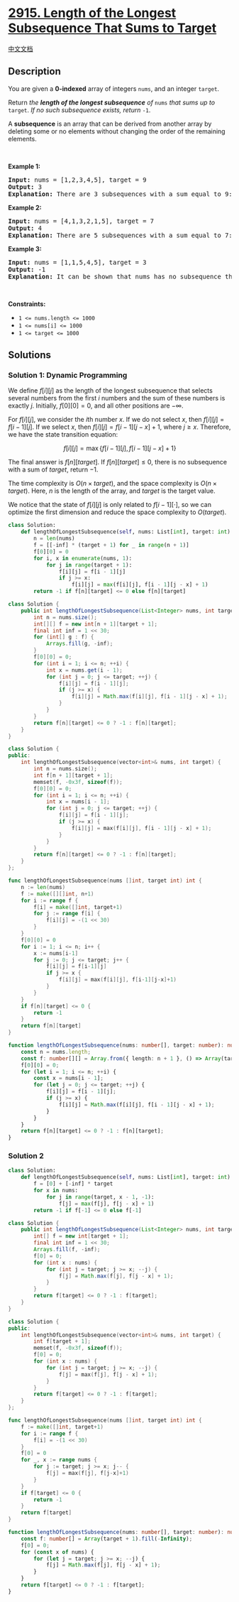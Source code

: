 # [2915. Length of the Longest Subsequence That Sums to Target](https://leetcode.com/problems/length-of-the-longest-subsequence-that-sums-to-target)

[中文文档](/solution/2900-2999/2915.Length%20of%20the%20Longest%20Subsequence%20That%20Sums%20to%20Target/README.md)

## Description

<p>You are given a <strong>0-indexed</strong> array of integers <code>nums</code>, and an integer <code>target</code>.</p>

<p>Return <em>the <strong>length of the longest subsequence</strong> of</em> <code>nums</code> <em>that sums up to</em> <code>target</code>. <em>If no such subsequence exists, return</em> <code>-1</code>.</p>

<p>A <strong>subsequence</strong> is an array that can be derived from another array by deleting some or no elements without changing the order of the remaining elements.</p>

<p>&nbsp;</p>
<p><strong class="example">Example 1:</strong></p>

<pre>
<strong>Input:</strong> nums = [1,2,3,4,5], target = 9
<strong>Output:</strong> 3
<strong>Explanation:</strong> There are 3 subsequences with a sum equal to 9: [4,5], [1,3,5], and [2,3,4]. The longest subsequences are [1,3,5], and [2,3,4]. Hence, the answer is 3.
</pre>

<p><strong class="example">Example 2:</strong></p>

<pre>
<strong>Input:</strong> nums = [4,1,3,2,1,5], target = 7
<strong>Output:</strong> 4
<strong>Explanation:</strong> There are 5 subsequences with a sum equal to 7: [4,3], [4,1,2], [4,2,1], [1,1,5], and [1,3,2,1]. The longest subsequence is [1,3,2,1]. Hence, the answer is 4.
</pre>

<p><strong class="example">Example 3:</strong></p>

<pre>
<strong>Input:</strong> nums = [1,1,5,4,5], target = 3
<strong>Output:</strong> -1
<strong>Explanation:</strong> It can be shown that nums has no subsequence that sums up to 3.
</pre>

<p>&nbsp;</p>
<p><strong>Constraints:</strong></p>

<ul>
	<li><code>1 &lt;= nums.length &lt;= 1000</code></li>
	<li><code>1 &lt;= nums[i] &lt;= 1000</code></li>
	<li><code>1 &lt;= target &lt;= 1000</code></li>
</ul>

## Solutions

### Solution 1: Dynamic Programming

We define $f[i][j]$ as the length of the longest subsequence that selects several numbers from the first $i$ numbers and the sum of these numbers is exactly $j$. Initially, $f[0][0]=0$, and all other positions are $-\infty$.

For $f[i][j]$, we consider the $i$th number $x$. If we do not select $x$, then $f[i][j]=f[i-1][j]$. If we select $x$, then $f[i][j]=f[i-1][j-x]+1$, where $j\ge x$. Therefore, we have the state transition equation:

$$
f[i][j]=\max\{f[i-1][j],f[i-1][j-x]+1\}
$$

The final answer is $f[n][target]$. If $f[n][target]\le0$, there is no subsequence with a sum of $target$, return $-1$.

The time complexity is $O(n\times target)$, and the space complexity is $O(n\times target)$. Here, $n$ is the length of the array, and $target$ is the target value.

We notice that the state of $f[i][j]$ is only related to $f[i-1][\cdot]$, so we can optimize the first dimension and reduce the space complexity to $O(target)$.

<!-- tabs:start -->

```python
class Solution:
    def lengthOfLongestSubsequence(self, nums: List[int], target: int) -> int:
        n = len(nums)
        f = [[-inf] * (target + 1) for _ in range(n + 1)]
        f[0][0] = 0
        for i, x in enumerate(nums, 1):
            for j in range(target + 1):
                f[i][j] = f[i - 1][j]
                if j >= x:
                    f[i][j] = max(f[i][j], f[i - 1][j - x] + 1)
        return -1 if f[n][target] <= 0 else f[n][target]
```

```java
class Solution {
    public int lengthOfLongestSubsequence(List<Integer> nums, int target) {
        int n = nums.size();
        int[][] f = new int[n + 1][target + 1];
        final int inf = 1 << 30;
        for (int[] g : f) {
            Arrays.fill(g, -inf);
        }
        f[0][0] = 0;
        for (int i = 1; i <= n; ++i) {
            int x = nums.get(i - 1);
            for (int j = 0; j <= target; ++j) {
                f[i][j] = f[i - 1][j];
                if (j >= x) {
                    f[i][j] = Math.max(f[i][j], f[i - 1][j - x] + 1);
                }
            }
        }
        return f[n][target] <= 0 ? -1 : f[n][target];
    }
}
```

```cpp
class Solution {
public:
    int lengthOfLongestSubsequence(vector<int>& nums, int target) {
        int n = nums.size();
        int f[n + 1][target + 1];
        memset(f, -0x3f, sizeof(f));
        f[0][0] = 0;
        for (int i = 1; i <= n; ++i) {
            int x = nums[i - 1];
            for (int j = 0; j <= target; ++j) {
                f[i][j] = f[i - 1][j];
                if (j >= x) {
                    f[i][j] = max(f[i][j], f[i - 1][j - x] + 1);
                }
            }
        }
        return f[n][target] <= 0 ? -1 : f[n][target];
    }
};
```

```go
func lengthOfLongestSubsequence(nums []int, target int) int {
	n := len(nums)
	f := make([][]int, n+1)
	for i := range f {
		f[i] = make([]int, target+1)
		for j := range f[i] {
			f[i][j] = -(1 << 30)
		}
	}
	f[0][0] = 0
	for i := 1; i <= n; i++ {
		x := nums[i-1]
		for j := 0; j <= target; j++ {
			f[i][j] = f[i-1][j]
			if j >= x {
				f[i][j] = max(f[i][j], f[i-1][j-x]+1)
			}
		}
	}
	if f[n][target] <= 0 {
		return -1
	}
	return f[n][target]
}
```

```ts
function lengthOfLongestSubsequence(nums: number[], target: number): number {
    const n = nums.length;
    const f: number[][] = Array.from({ length: n + 1 }, () => Array(target + 1).fill(-Infinity));
    f[0][0] = 0;
    for (let i = 1; i <= n; ++i) {
        const x = nums[i - 1];
        for (let j = 0; j <= target; ++j) {
            f[i][j] = f[i - 1][j];
            if (j >= x) {
                f[i][j] = Math.max(f[i][j], f[i - 1][j - x] + 1);
            }
        }
    }
    return f[n][target] <= 0 ? -1 : f[n][target];
}
```

<!-- tabs:end -->

### Solution 2

<!-- tabs:start -->

```python
class Solution:
    def lengthOfLongestSubsequence(self, nums: List[int], target: int) -> int:
        f = [0] + [-inf] * target
        for x in nums:
            for j in range(target, x - 1, -1):
                f[j] = max(f[j], f[j - x] + 1)
        return -1 if f[-1] <= 0 else f[-1]
```

```java
class Solution {
    public int lengthOfLongestSubsequence(List<Integer> nums, int target) {
        int[] f = new int[target + 1];
        final int inf = 1 << 30;
        Arrays.fill(f, -inf);
        f[0] = 0;
        for (int x : nums) {
            for (int j = target; j >= x; --j) {
                f[j] = Math.max(f[j], f[j - x] + 1);
            }
        }
        return f[target] <= 0 ? -1 : f[target];
    }
}
```

```cpp
class Solution {
public:
    int lengthOfLongestSubsequence(vector<int>& nums, int target) {
        int f[target + 1];
        memset(f, -0x3f, sizeof(f));
        f[0] = 0;
        for (int x : nums) {
            for (int j = target; j >= x; --j) {
                f[j] = max(f[j], f[j - x] + 1);
            }
        }
        return f[target] <= 0 ? -1 : f[target];
    }
};
```

```go
func lengthOfLongestSubsequence(nums []int, target int) int {
	f := make([]int, target+1)
	for i := range f {
		f[i] = -(1 << 30)
	}
	f[0] = 0
	for _, x := range nums {
		for j := target; j >= x; j-- {
			f[j] = max(f[j], f[j-x]+1)
		}
	}
	if f[target] <= 0 {
		return -1
	}
	return f[target]
}
```

```ts
function lengthOfLongestSubsequence(nums: number[], target: number): number {
    const f: number[] = Array(target + 1).fill(-Infinity);
    f[0] = 0;
    for (const x of nums) {
        for (let j = target; j >= x; --j) {
            f[j] = Math.max(f[j], f[j - x] + 1);
        }
    }
    return f[target] <= 0 ? -1 : f[target];
}
```

<!-- tabs:end -->

<!-- end -->
